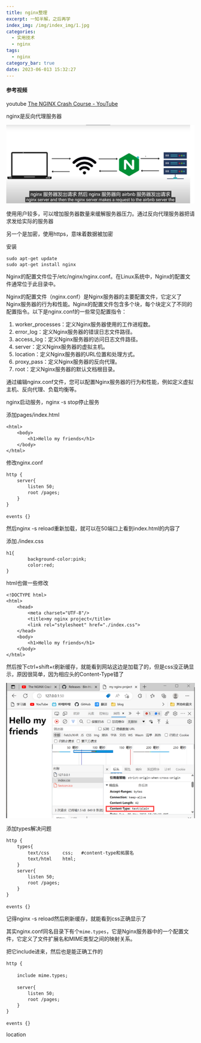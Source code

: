 ```yaml
---
title: nginx整理
excerpt: 一知半解，之后再学
index_img: /img/index_img/1.jpg
categories:
  - 实用技术
  - nginx
tags:
  - nginx
category_bar: true
date: 2023-06-013 15:32:27
---
```


#### 参考视频

youtube [The NGINX Crash Course - YouTube](https://www.youtube.com/watch?v=7VAI73roXaY)

nginx是反向代理服务器

![image-20230509232737405](assets/nginx/image-20230509232737405.png)

使用用户较多，可以增加服务器数量来缓解服务器压力。通过反向代理服务器把请求发给实际的服务器

另一个是加密，使用https，意味着数据被加密

安装

```
sudo apt-get update
sudo apt-get install nginx
```

Nginx的配置文件位于/etc/nginx/nginx.conf。在Linux系统中，Nginx的配置文件通常位于此目录中。

Nginx的配置文件（nginx.conf）是Nginx服务器的主要配置文件，它定义了Nginx服务器的行为和性能。Nginx的配置文件包含多个块，每个块定义了不同的配置指令。以下是nginx.conf的一些常见配置指令：

1. worker_processes：定义Nginx服务器使用的工作进程数。
2. error_log：定义Nginx服务器的错误日志文件路径。
3. access_log：定义Nginx服务器的访问日志文件路径。
4. server：定义Nginx服务器的虚拟主机。
5. location：定义Nginx服务器的URL位置和处理方式。
6. proxy_pass：定义Nginx服务器的反向代理。
7. root：定义Nginx服务器的默认文档根目录。

通过编辑nginx.conf文件，您可以配置Nginx服务器的行为和性能，例如定义虚拟主机、反向代理、负载均衡等。

nginx启动服务，nginx -s stop停止服务

添加pages/index.html

```
<html>
    <body>
        <h1>Hello my friends</h1>
    </body>
</html>
```

修改nginx.conf

```
http {
	server{
		listen 50;
		root /pages;
	}
}

events {}
```

然后nginx -s reload重新加载，就可以在50端口上看到index.html的内容了

添加./index.css

```
h1{
        background-color:pink;
        color:red;
}
```

html也做一些修改

```
<!DOCTYPE html>
<html>
    <head>
        <meta charset="UTF-8"/>
        <title>my nginx project</title>
        <link rel="stylesheet" href="./index.css">
    </head>
    <body>
        <h1>Hello my friends</h1>
    </body>
</html>
```

然后按下ctrl+shift+r刷新缓存，就能看到网站这边是加载了的，但是css没正确显示，原因很简单，因为相应头的Content-Type错了

![image-20230510023122444](assets/nginx/image-20230510023122444.png)

添加types解决问题

```
http {
	types{
		text/css     css;   #content-type和拓展名
		text/html    html;
	}
	server{
		listen 50;
		root /pages;
	}
}

events {}
```

记得nginx -s reload然后刷新缓存，就能看到css正确显示了

其实nginx.conf同名目录下有个`mime.types`，它是Nginx服务器中的一个配置文件，它定义了文件扩展名和MIME类型之间的映射关系。

把它include进来，然后也是能正确工作的

```
http {
	
	include mime.types;
	
	server{
		listen 50;
		root /pages;
	}
}

events {}
```

location

